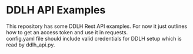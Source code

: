 # DDLH API Examples
This repository has some DDLH Rest API examples. For now it just outlines how to get an access token and use it in requests.  
config.yaml file should include valid credentials for DDLH setup which is read by ddlh_api.py. 